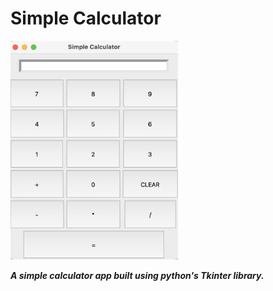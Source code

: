 # Simple Calculator

<img src="Simple%20Calculator%20(Tkinter)/Picture1.png" height="350px">

***A simple calculator app built using python's Tkinter library.***
